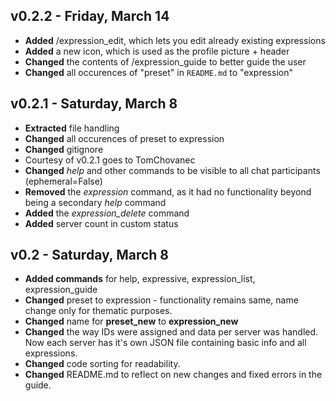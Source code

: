 ## v0.2.2 - Friday, March 14
- **Added** /expression_edit, which lets you edit already existing expressions
- **Added** a new icon, which is used as the profile picture + header
- **Changed** the contents of /expression_guide to better guide the user
- **Changed** all occurences of "preset" in `README.md` to "expression"


## v0.2.1 - Saturday, March 8
- **Extracted** file handling
- **Changed** all occurences of preset to expression
- **Changed** gitignore
- Courtesy of v0.2.1 goes to TomChovanec
- **Changed** *help* and other commands to be visible to all chat participants (ephemeral=False)
- **Removed** the *expression* command, as it had no functionality beyond being a secondary *help* command
- **Added** the *expression_delete* command
- **Added** server count in custom status


## v0.2 - Saturday, March 8
- **Added commands** for help, expressive, expression_list, expression_guide
- **Changed** preset to expression - functionality remains same, name change only for thematic purposes.
- **Changed** name for **preset_new** to **expression_new**
- **Changed** the way IDs were assigned and data per server was handled. Now each server has it's own JSON file containing basic info and all expressions.
- **Changed** code sorting for readability.
- **Changed** README.md to reflect on new changes and fixed errors in the guide.
